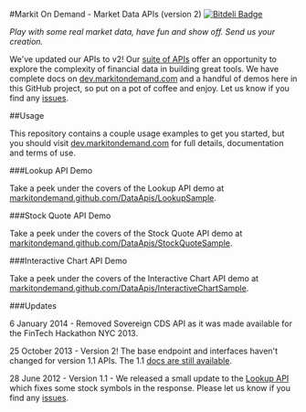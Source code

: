 #Markit On Demand - Market Data APIs (version 2) [![Bitdeli Badge](https://d2weczhvl823v0.cloudfront.net/markitondemand/dataapis/trend.png)](https://bitdeli.com/free "Bitdeli Badge")

_Play with some real market data, have fun and show off. Send us your creation._

We've updated our APIs to v2! Our [suite of APIs](http://dev.markitondemand.com/) offer an opportunity to explore the complexity of financial data in building great tools. We have complete docs on [dev.markitondemand.com](http://dev.markitondemand.com/) and a handful of demos here in this GitHub project, so put on a pot of coffee and enjoy. Let us know if you find any [issues](https://github.com/markitondemand/DataApis/issues).

##Usage

This repository contains a couple usage examples to get you started, but you should visit [dev.markitondemand.com](http://dev.markitondemand.com/) for full details, documentation and terms of use.

###Lookup API Demo

Take a peek under the covers of the Lookup API demo at [markitondemand.github.com/DataApis/LookupSample](http://markitondemand.github.com/DataApis/LookupSample/).

###Stock Quote API Demo

Take a peek under the covers of the Stock Quote API demo at [markitondemand.github.com/DataApis/StockQuoteSample](http://markitondemand.github.com/DataApis/StockQuoteSample/).

###Interactive Chart API Demo

Take a peek under the covers of the Interactive Chart API demo at [markitondemand.github.com/DataApis/InteractiveChartSample](http://markitondemand.github.com/DataApis/InteractiveChartSample/).

###Updates

6 January 2014 - Removed Sovereign CDS API as it was made available for the FinTech Hackathon NYC 2013.

25 October 2013 - Version 2! The base endpoint and interfaces haven't changed for version 1.1 APIs. The 1.1 [docs are still available](http://dev.markitondemand.com/v1).

28 June 2012 - Version 1.1 - We released a small update to the [Lookup API](http://dev.markitondemand.com/#companylookup) which fixes some stock symbols in the response. Please let us know if you find any [issues](https://github.com/markitondemand/DataApis/issues).
